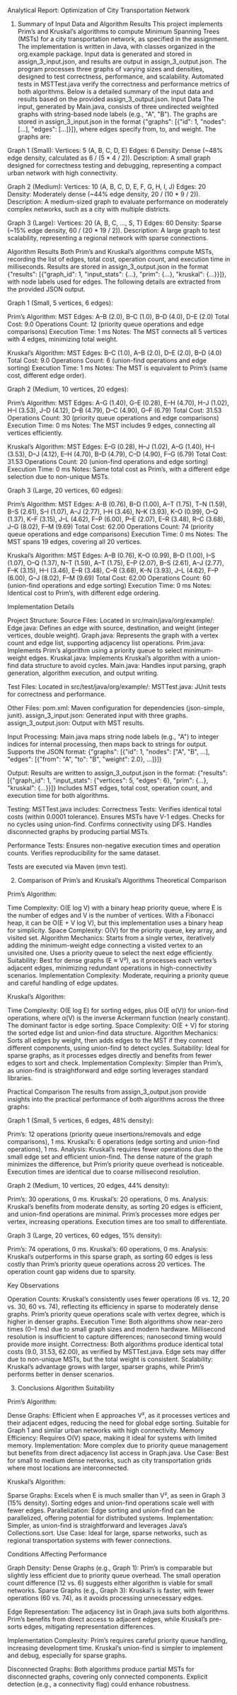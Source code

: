 Analytical Report: Optimization of City Transportation Network
1. Summary of Input Data and Algorithm Results
   This project implements Prim’s and Kruskal’s algorithms to compute Minimum Spanning Trees (MSTs) for a city transportation network, as specified in the assignment. The implementation is written in Java, with classes organized in the org.example package. Input data is generated and stored in assign_3_input.json, and results are output in assign_3_output.json. The program processes three graphs of varying sizes and densities, designed to test correctness, performance, and scalability. Automated tests in MSTTest.java verify the correctness and performance metrics of both algorithms. Below is a detailed summary of the input data and results based on the provided assign_3_output.json.
   Input Data
   The input, generated by Main.java, consists of three undirected weighted graphs with string-based node labels (e.g., "A", "B"). The graphs are stored in assign_3_input.json in the format {"graphs": [{"id": 1, "nodes": [...], "edges": [...]}]}, where edges specify from, to, and weight. The graphs are:

Graph 1 (Small):
Vertices: 5 (A, B, C, D, E)
Edges: 6
Density: Dense (~48% edge density, calculated as 6 / (5 * 4 / 2)).
Description: A small graph designed for correctness testing and debugging, representing a compact urban network with high connectivity.


Graph 2 (Medium):
Vertices: 10 (A, B, C, D, E, F, G, H, I, J)
Edges: 20
Density: Moderately dense (~44% edge density, 20 / (10 * 9 / 2)).
Description: A medium-sized graph to evaluate performance on moderately complex networks, such as a city with multiple districts.


Graph 3 (Large):
Vertices: 20 (A, B, C, ..., S, T)
Edges: 60
Density: Sparse (~15% edge density, 60 / (20 * 19 / 2)).
Description: A large graph to test scalability, representing a regional network with sparse connections.



Algorithm Results
Both Prim’s and Kruskal’s algorithms compute MSTs, recording the list of edges, total cost, operation count, and execution time in milliseconds. Results are stored in assign_3_output.json in the format {"results": [{"graph_id": 1, "input_stats": {...}, "prim": {...}, "kruskal": {...}}]}, with node labels used for edges. The following details are extracted from the provided JSON output.

Graph 1 (Small, 5 vertices, 6 edges):

Prim’s Algorithm:
MST Edges: A–B (2.0), B–C (1.0), B–D (4.0), D–E (2.0)
Total Cost: 9.0
Operations Count: 12 (priority queue operations and edge comparisons)
Execution Time: 1 ms
Notes: The MST connects all 5 vertices with 4 edges, minimizing total weight.


Kruskal’s Algorithm:
MST Edges: B–C (1.0), A–B (2.0), D–E (2.0), B–D (4.0)
Total Cost: 9.0
Operations Count: 6 (union-find operations and edge sorting)
Execution Time: 1 ms
Notes: The MST is equivalent to Prim’s (same cost, different edge order).




Graph 2 (Medium, 10 vertices, 20 edges):

Prim’s Algorithm:
MST Edges: A–G (1.40), G–E (0.28), E–H (4.70), H–J (1.02), H–I (3.53), J–D (4.12), D–B (4.79), D–C (4.90), G–F (6.79)
Total Cost: 31.53
Operations Count: 30 (priority queue operations and edge comparisons)
Execution Time: 0 ms
Notes: The MST includes 9 edges, connecting all vertices efficiently.


Kruskal’s Algorithm:
MST Edges: E–G (0.28), H–J (1.02), A–G (1.40), H–I (3.53), D–J (4.12), E–H (4.70), B–D (4.79), C–D (4.90), F–G (6.79)
Total Cost: 31.53
Operations Count: 20 (union-find operations and edge sorting)
Execution Time: 0 ms
Notes: Same total cost as Prim’s, with a different edge selection due to non-unique MSTs.




Graph 3 (Large, 20 vertices, 60 edges):

Prim’s Algorithm:
MST Edges: A–B (0.76), B–D (1.00), A–T (1.75), T–N (1.59), B–S (2.61), S–I (1.07), A–J (2.77), I–H (3.46), N–K (3.93), K–O (0.99), O–Q (1.37), K–F (3.15), J–L (4.62), F–P (6.00), P–E (2.07), E–R (3.48), R–C (3.68), J–G (8.02), F–M (9.69)
Total Cost: 62.00
Operations Count: 74 (priority queue operations and edge comparisons)
Execution Time: 0 ms
Notes: The MST spans 19 edges, covering all 20 vertices.


Kruskal’s Algorithm:
MST Edges: A–B (0.76), K–O (0.99), B–D (1.00), I–S (1.07), O–Q (1.37), N–T (1.59), A–T (1.75), E–P (2.07), B–S (2.61), A–J (2.77), F–K (3.15), H–I (3.46), E–R (3.48), C–R (3.68), K–N (3.93), J–L (4.62), F–P (6.00), G–J (8.02), F–M (9.69)
Total Cost: 62.00
Operations Count: 60 (union-find operations and edge sorting)
Execution Time: 0 ms
Notes: Identical cost to Prim’s, with different edge ordering.





Implementation Details

Project Structure:
Source Files: Located in src/main/java/org/example/:
Edge.java: Defines an edge with source, destination, and weight (integer vertices, double weight).
Graph.java: Represents the graph with a vertex count and edge list, supporting adjacency list operations.
Prim.java: Implements Prim’s algorithm using a priority queue to select minimum-weight edges.
Kruskal.java: Implements Kruskal’s algorithm with a union-find data structure to avoid cycles.
Main.java: Handles input parsing, graph generation, algorithm execution, and output writing.


Test Files: Located in src/test/java/org/example/:
MSTTest.java: JUnit tests for correctness and performance.


Other Files:
pom.xml: Maven configuration for dependencies (json-simple, junit).
assign_3_input.json: Generated input with three graphs.
assign_3_output.json: Output with MST results.




Input Processing:
Main.java maps string node labels (e.g., "A") to integer indices for internal processing, then maps back to strings for output.
Supports the JSON format: {"graphs": [{"id": 1, "nodes": ["A", "B", ...], "edges": [{"from": "A", "to": "B", "weight": 2.0}, ...]}]}


Output:
Results are written to assign_3_output.json in the format: {"results": [{"graph_id": 1, "input_stats": {"vertices": 5, "edges": 6}, "prim": {...}, "kruskal": {...}}]}
Includes MST edges, total cost, operation count, and execution time for both algorithms.


Testing:
MSTTest.java includes:
Correctness Tests:
Verifies identical total costs (within 0.0001 tolerance).
Ensures MSTs have V-1 edges.
Checks for no cycles using union-find.
Confirms connectivity using DFS.
Handles disconnected graphs by producing partial MSTs.


Performance Tests:
Ensures non-negative execution times and operation counts.
Verifies reproducibility for the same dataset.




Tests are executed via Maven (mvn test).



2. Comparison of Prim’s and Kruskal’s Algorithms
   Theoretical Comparison

Prim’s Algorithm:

Time Complexity: O(E log V) with a binary heap priority queue, where E is the number of edges and V is the number of vertices. With a Fibonacci heap, it can be O(E + V log V), but this implementation uses a binary heap for simplicity.
Space Complexity: O(V) for the priority queue, key array, and visited set.
Algorithm Mechanics: Starts from a single vertex, iteratively adding the minimum-weight edge connecting a visited vertex to an unvisited one. Uses a priority queue to select the next edge efficiently.
Suitability: Best for dense graphs (E ≈ V²), as it processes each vertex’s adjacent edges, minimizing redundant operations in high-connectivity scenarios.
Implementation Complexity: Moderate, requiring a priority queue and careful handling of edge updates.


Kruskal’s Algorithm:

Time Complexity: O(E log E) for sorting edges, plus O(E α(V)) for union-find operations, where α(V) is the inverse Ackermann function (nearly constant). The dominant factor is edge sorting.
Space Complexity: O(E + V) for storing the sorted edge list and union-find data structure.
Algorithm Mechanics: Sorts all edges by weight, then adds edges to the MST if they connect different components, using union-find to detect cycles.
Suitability: Ideal for sparse graphs, as it processes edges directly and benefits from fewer edges to sort and check.
Implementation Complexity: Simpler than Prim’s, as union-find is straightforward and edge sorting leverages standard libraries.



Practical Comparison
The results from assign_3_output.json provide insights into the practical performance of both algorithms across the three graphs:

Graph 1 (Small, 5 vertices, 6 edges, 48% density):

Prim’s: 12 operations (priority queue insertions/removals and edge comparisons), 1 ms.
Kruskal’s: 6 operations (edge sorting and union-find operations), 1 ms.
Analysis: Kruskal’s requires fewer operations due to the small edge set and efficient union-find. The dense nature of the graph minimizes the difference, but Prim’s priority queue overhead is noticeable. Execution times are identical due to coarse millisecond resolution.


Graph 2 (Medium, 10 vertices, 20 edges, 44% density):

Prim’s: 30 operations, 0 ms.
Kruskal’s: 20 operations, 0 ms.
Analysis: Kruskal’s benefits from moderate density, as sorting 20 edges is efficient, and union-find operations are minimal. Prim’s processes more edges per vertex, increasing operations. Execution times are too small to differentiate.


Graph 3 (Large, 20 vertices, 60 edges, 15% density):

Prim’s: 74 operations, 0 ms.
Kruskal’s: 60 operations, 0 ms.
Analysis: Kruskal’s outperforms in this sparse graph, as sorting 60 edges is less costly than Prim’s priority queue operations across 20 vertices. The operation count gap widens due to sparsity.



Key Observations

Operation Counts: Kruskal’s consistently uses fewer operations (6 vs. 12, 20 vs. 30, 60 vs. 74), reflecting its efficiency in sparse to moderately dense graphs. Prim’s priority queue operations scale with vertex degree, which is higher in denser graphs.
Execution Time: Both algorithms show near-zero times (0–1 ms) due to small graph sizes and modern hardware. Millisecond resolution is insufficient to capture differences; nanosecond timing would provide more insight.
Correctness: Both algorithms produce identical total costs (9.0, 31.53, 62.00), as verified by MSTTest.java. Edge sets may differ due to non-unique MSTs, but the total weight is consistent.
Scalability: Kruskal’s advantage grows with larger, sparser graphs, while Prim’s performs better in denser scenarios.

3. Conclusions
   Algorithm Suitability

Prim’s Algorithm:

Dense Graphs: Efficient when E approaches V², as it processes vertices and their adjacent edges, reducing the need for global edge sorting. Suitable for Graph 1 and similar urban networks with high connectivity.
Memory Efficiency: Requires O(V) space, making it ideal for systems with limited memory.
Implementation: More complex due to priority queue management but benefits from direct adjacency list access in Graph.java.
Use Case: Best for small to medium dense networks, such as city transportation grids where most locations are interconnected.


Kruskal’s Algorithm:

Sparse Graphs: Excels when E is much smaller than V², as seen in Graph 3 (15% density). Sorting edges and union-find operations scale well with fewer edges.
Parallelization: Edge sorting and union-find can be parallelized, offering potential for distributed systems.
Implementation: Simpler, as union-find is straightforward and leverages Java’s Collections.sort.
Use Case: Ideal for large, sparse networks, such as regional transportation systems with fewer connections.



Conditions Affecting Performance

Graph Density:
Dense Graphs (e.g., Graph 1): Prim’s is comparable but slightly less efficient due to priority queue overhead. The small operation count difference (12 vs. 6) suggests either algorithm is viable for small networks.
Sparse Graphs (e.g., Graph 3): Kruskal’s is faster, with fewer operations (60 vs. 74), as it avoids processing unnecessary edges.


Edge Representation:
The adjacency list in Graph.java suits both algorithms. Prim’s benefits from direct access to adjacent edges, while Kruskal’s pre-sorts edges, mitigating representation differences.


Implementation Complexity:
Prim’s requires careful priority queue handling, increasing development time.
Kruskal’s union-find is simpler to implement and debug, especially for sparse graphs.


Disconnected Graphs:
Both algorithms produce partial MSTs for disconnected graphs, covering only connected components. Explicit detection (e.g., a connectivity flag) could enhance robustness.

